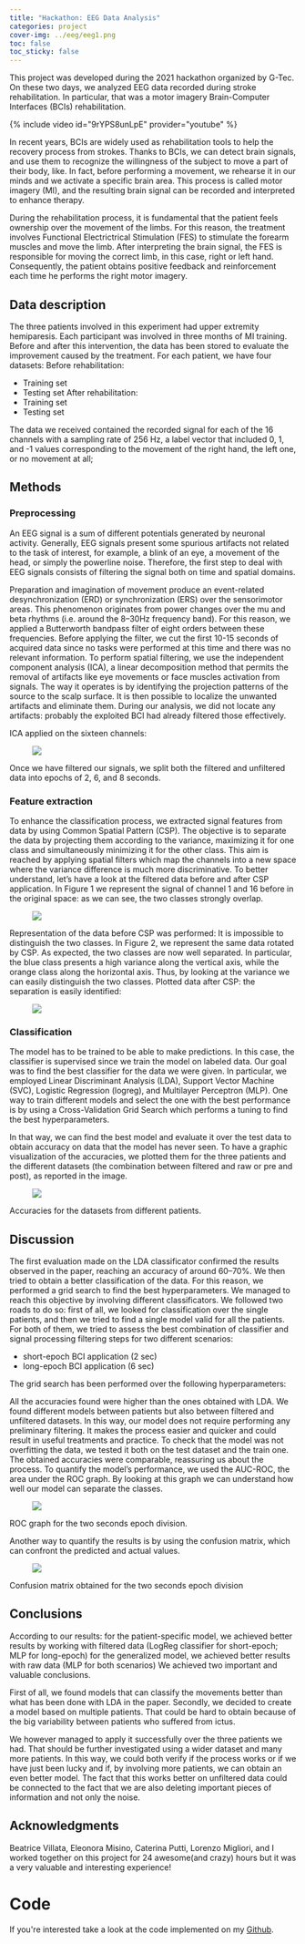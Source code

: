 ```yaml
---
title: "Hackathon: EEG Data Analysis"
categories: project
cover-img: ../eeg/eeg1.png
toc: false
toc_sticky: false
---
```



This project was developed during the 2021 hackathon organized by G-Tec. On these two days, we analyzed EEG data recorded during stroke rehabilitation. In particular, that was a motor imagery Brain-Computer Interfaces (BCIs) rehabilitation. 

{% include video id="9rYPS8unLpE" provider="youtube" %}


In recent years, BCIs are widely used as rehabilitation tools to help the recovery process from strokes.
Thanks to BCIs, we can detect brain signals, and use them to recognize the willingness of the subject to move a part of their body, like. In fact, before performing a movement, we rehearse it in our minds and we activate a specific brain area. This process is called motor imagery (MI), and the resulting brain signal can be recorded and interpreted to enhance therapy.

During the rehabilitation process, it is fundamental that the patient feels ownership over the movement of the limbs. For this reason, the treatment involves Functional Electrictrical Stimulation (FES) to stimulate the forearm muscles and move the limb. After interpreting the brain signal, the FES is responsible for moving the correct limb, in this case, right or left hand. Consequently, the patient obtains positive feedback and reinforcement each time he performs the right motor imagery.


## Data description
The three patients involved in this experiment had upper extremity hemiparesis. Each participant was involved in three months of MI training. Before and after this intervention, the data has been stored to evaluate the improvement caused by the treatment.
For each patient, we have four datasets:
Before rehabilitation:
- Training set 
- Testing set
After rehabilitation:
- Training set
- Testing set

The data we received contained the recorded signal for each of the 16 channels with a sampling rate of 256 Hz, a label vector that included 0, 1, and -1 values corresponding to the movement of the right hand, the left one, or no movement at all;

## Methods
### Preprocessing
An EEG signal is a sum of different potentials generated by neuronal activity. Generally, EEG signals present some spurious artifacts not related to the task of interest, for example, a blink of an eye, a movement of the head, or simply the powerline noise. Therefore, the first step to deal with EEG signals consists of filtering the signal both on time and spatial domains. 



Preparation and imagination of movement produce an event-related desynchronization (ERD) or synchronization (ERS) over the sensorimotor areas. This phenomenon originates from power changes over the mu and beta rhythms (i.e. around the 8–30Hz frequency band). For this reason, we applied a Butterworth bandpass filter of eight orders between these frequencies.
Before applying the filter, we cut the first 10-15 seconds of acquired data since no tasks were performed at this time and there was no relevant information.
To perform spatial filtering, we use the independent component analysis (ICA), a linear decomposition method that permits the removal of artifacts like eye movements or face muscles activation from signals. The way it operates is by identifying the projection patterns of the source to the scalp surface. It is then possible to localize the unwanted artifacts and eliminate them. 
During our analysis, we did not locate any artifacts: probably the exploited BCI had already filtered those effectively.

ICA applied on the sixteen channels:

<figure>
	<a href="../eeg/eeg2.png"><img src="../eeg/eeg2.png"></a>
	<figcaption></figcaption>
</figure>


Once we have filtered our signals, we split both the filtered and unfiltered data into epochs of 2, 6, and 8 seconds.

### Feature extraction
To enhance the classification process, we extracted signal features from data by using Common Spatial Pattern (CSP). The objective is to separate the data by projecting them according to the variance, maximizing it for one class and simultaneously minimizing it for the other class. This aim is reached by applying spatial filters which map the channels into a new space where the variance difference is much more discriminative.
To better understand, let’s have a look at the filtered data before and after  CSP application. In Figure 1 we represent the signal of channel 1 and 16 before in the original space: as we can see, the two classes strongly overlap.

<figure>
	<a href="../eeg/eeg3.png"><img src="../eeg/eeg3.png"></a>
	<figcaption></figcaption>
</figure>

Representation of the data before CSP was performed: It is impossible to distinguish the two classes.
In Figure 2, we represent the same data rotated by CSP. As expected, the two classes are now well separated. In particular, the blue class presents a high variance along the vertical axis, while the orange class along the horizontal axis. Thus, by looking at the variance we can easily distinguish the two classes.
Plotted data after CSP: the separation is easily identified:


<figure>
	<a href="../eeg/eeg4.png"><img src="../eeg/eeg4.png"></a>
	<figcaption></figcaption>
</figure>

### Classification
The model has to be trained to be able to make predictions. In this case, the classifier is supervised since we train the model on labeled data.
Our goal was to find the best classifier for the data we were given. In particular, we employed Linear Discriminant Analysis (LDA), Support Vector Machine (SVC), Logistic Regression (logreg), and Multilayer Perceptron (MLP).
One way to train different models and select the one with the best performance is by using a Cross-Validation Grid Search which performs a tuning to find the best hyperparameters. 

In that way, we can find the best model and evaluate it over the test data to obtain accuracy on data that the model has never seen.
To have a graphic visualization of the accuracies, we plotted them for the three patients and the different datasets (the combination between filtered and raw or pre and post), as reported in the image.


<figure>
	<a href="../eeg/eeg5.png"><img src="../eeg/eeg5.png"></a>
	<figcaption></figcaption>
</figure>

Accuracies for the datasets from different patients.

## Discussion
The first evaluation made on the LDA classificator confirmed the results observed in the paper, reaching an accuracy of around 60–70%.
We then tried to obtain a better classification of the data. For this reason, we performed a grid search to find the best hyperparameters.
We managed to reach this objective by involving different classificators. We followed two roads to do so: first of all, we looked for classification over the single patients, and then we tried to find a single model valid for all the patients.
For both of them, we tried to assess the best combination of classifier and signal processing filtering steps for two different scenarios:
- short-epoch BCI application (2 sec)
- long-epoch BCI application (6 sec)

The grid search has been performed over the following hyperparameters:

All the accuracies found were higher than the ones obtained with LDA. We found different models between patients but also between filtered and unfiltered datasets. In this way, our model does not require performing any preliminary filtering. It makes the process easier and quicker and could result in useful treatments and practice.
To check that the model was not overfitting the data, we tested it both on the test dataset and the train one. The obtained accuracies were comparable, reassuring us about the process.
To quantify the model’s performance, we used the AUC-ROC, the area under the ROC graph. By looking at this graph we can understand how well our model can separate the classes.

<figure>
	<a href="../eeg/eeg6.png"><img src="../eeg/eeg6.png"></a>
	<figcaption></figcaption>
</figure>

ROC graph for the two seconds epoch division.

Another way to quantify the results is by using the confusion matrix, which can confront the predicted and actual values.

<figure>
	<a href="../eeg/eeg7.png"><img src="../eeg/eeg7.png"></a>
	<figcaption></figcaption>
</figure>

Confusion matrix obtained for the two seconds epoch division
## Conclusions
According to our results:
for the patient-specific model, we achieved better results by working with filtered data (LogReg classifier for short-epoch; MLP for long-epoch)
for the generalized model, we achieved better results with raw data (MLP for both scenarios)
We achieved two important and valuable conclusions. 

First of all, we found models that can classify the movements better than what has been done with LDA in the paper. 
Secondly, we decided to create a model based on multiple patients. That could be hard to obtain because of the big variability between patients who suffered from ictus. 

We however managed to apply it successfully over the three patients we had. That should be further investigated using a wider dataset and many more patients. In this way, we could both verify if the process works or if we have just been lucky and if, by involving more patients, we can obtain an even better model. The fact that this works better on unfiltered data could be connected to the fact that we are also deleting important pieces of information and not only the noise.

## Acknowledgments 
Beatrice Villata, Eleonora Misino, Caterina Putti, Lorenzo Migliori, and I worked together on this project for 24 awesome(and crazy) hours but it was a very valuable and interesting experience!

# Code
If you're interested take a look at the code implemented on my [Github](https://github.com/pietro-sillano/Stroke_Rehab_EEG).